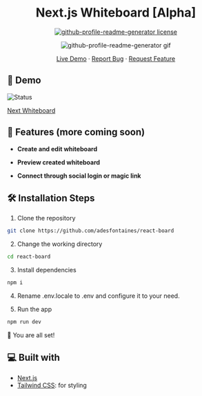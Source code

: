 <h1 align="center">
  Next.js Whiteboard [Alpha]
</h1>

<p align="center">
<a href="https://github.com/rahuldkjain/github-profile-readme-generator/blob/master/LICENSE" target="blank">
<img src="https://img.shields.io/github/license/rahuldkjain/github-profile-readme-generator?style=flat-square" alt="github-profile-readme-generator license" />
</a>

<p align="center"><img src="./src/images/github-profile-readme-generator.gif" alt="github-profile-readme-generator gif" /></p>

<p align="center">
    <a href="https://react-board-lovat.vercel.app/" target="blank">Live Demo</a>
    ·
    <a href="https://github.com/adesfontaines/react-board/issues/new/choose">Report Bug</a>
    ·
    <a href="https://github.com/adesfontaines/react-board/issues/new/choose">Request Feature</a>
</p>


## 🚀 Demo

<img alt="Status" src="https://img.shields.io/website?url=https%3A%2F%2Freact-board-lovat.vercel.app%2F&style=flat-square">

[Next Whiteboard](https://react-board-lovat.vercel.app/)

## 🧐 Features (more coming soon)
- **Create and edit whiteboard**

- **Preview created whiteboard**

- **Connect through social login or magic link**


## 🛠️ Installation Steps

1. Clone the repository

```bash
git clone https://github.com/adesfontaines/react-board
```

2. Change the working directory

```bash
cd react-board
```

3. Install dependencies

```bash
npm i
```
4. Rename .env.locale to .env and configure it to your need.
  
5. Run the app

```bash
npm run dev
```

🌟 You are all set!

## 💻 Built with

- [Next.js](https://nextjs.org/)
- [Tailwind CSS](https://tailwindcss.com/): for styling

